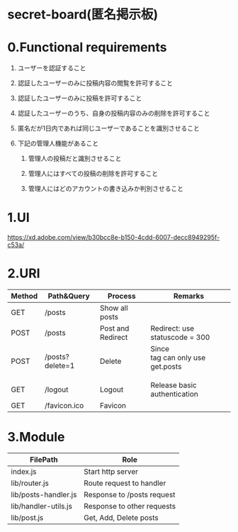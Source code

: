 # secret-board(匿名掲示板)

# 0.Functional requirements

1. ユーザーを認証すること

1. 認証したユーザーのみに投稿内容の閲覧を許可すること

1. 認証したユーザーのみに投稿を許可すること

1. 認証したユーザーのうち、自身の投稿内容のみの削除を許可すること

1. 匿名だが1日内であれば同じユーザーであることを識別させること

1. 下記の管理人機能があること

   1. 管理人の投稿だと識別させること

   1. 管理人にはすべての投稿の削除を許可すること

   1. 管理人にはどのアカウントの書き込みか判別させること

# 1.UI

https://xd.adobe.com/view/b30bcc8e-b150-4cdd-6007-decc8949295f-c53a/

# 2.URI

| Method | Path&Query | Process | Remarks |
----|---- | ---- | ---- |
| GET | /posts | Show all posts |
| POST | /posts | Post and Redirect | Redirect: use statuscode = 300 |
| POST | /posts?delete=1 | Delete | Since <form> tag can only use get.posts |
| GET | /logout | Logout | Release basic authentication |
| GET | /favicon.ico | Favicon |  |

# 3.Module

| FilePath | Role |
---- | ---- |
| index.js | Start http server |
| lib/router.js | Route request to handler |
| lib/posts-handler.js | Response to /posts request |
| lib/handler-utils.js | Response to other requests |
| lib/post.js | Get, Add, Delete posts |
